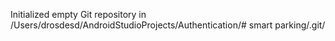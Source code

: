 Initialized empty Git repository in /Users/drosdesd/AndroidStudioProjects/Authentication/# smart parking/.git/
